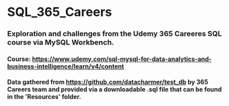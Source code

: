 # SQL_365_Careers
### Exploration and challenges from the Udemy 365 Careeres SQL course via MySQL Workbench. 
#### Course: https://www.udemy.com/sql-mysql-for-data-analytics-and-business-intelligence/learn/v4/content

####  Data gathered from https://github.com/datacharmer/test_db by 365 Careers team and provided via a downloadable .sql file that can be found in the 'Resources' folder. 
